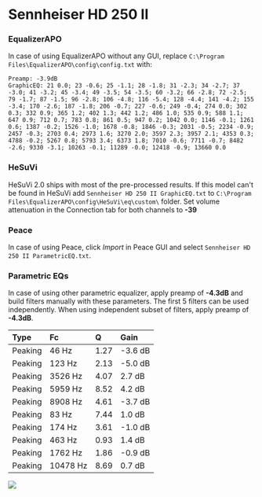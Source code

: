 # Sennheiser HD 250 II

### EqualizerAPO
In case of using EqualizerAPO without any GUI, replace `C:\Program Files\EqualizerAPO\config\config.txt`
with:
```
Preamp: -3.9dB
GraphicEQ: 21 0.0; 23 -0.6; 25 -1.1; 28 -1.8; 31 -2.3; 34 -2.7; 37 -3.0; 41 -3.2; 45 -3.4; 49 -3.5; 54 -3.5; 60 -3.2; 66 -2.8; 72 -2.5; 79 -1.7; 87 -1.5; 96 -2.8; 106 -4.8; 116 -5.4; 128 -4.4; 141 -4.2; 155 -3.4; 170 -2.6; 187 -1.8; 206 -0.7; 227 -0.6; 249 -0.4; 274 0.0; 302 0.3; 332 0.9; 365 1.2; 402 1.3; 442 1.2; 486 1.0; 535 0.9; 588 1.1; 647 0.9; 712 0.7; 783 0.8; 861 0.5; 947 0.2; 1042 0.0; 1146 -0.1; 1261 0.6; 1387 -0.2; 1526 -1.0; 1678 -0.8; 1846 -0.3; 2031 -0.5; 2234 -0.9; 2457 -0.3; 2703 0.4; 2973 1.6; 3270 2.0; 3597 2.3; 3957 2.1; 4353 0.3; 4788 -0.2; 5267 0.8; 5793 3.4; 6373 1.8; 7010 -0.6; 7711 -0.7; 8482 -2.6; 9330 -3.1; 10263 -0.1; 11289 -0.0; 12418 -0.9; 13660 0.0
```

### HeSuVi
HeSuVi 2.0 ships with most of the pre-processed results. If this model can't be found in HeSuVi add
`Sennheiser HD 250 II GraphicEQ.txt` to `C:\Program Files\EqualizerAPO\config\HeSuVi\eq\custom\` folder.
Set volume attenuation in the Connection tab for both channels to **-39**

### Peace
In case of using Peace, click *Import* in Peace GUI and select `Sennheiser HD 250 II ParametricEQ.txt`.

### Parametric EQs
In case of using other parametric equalizer, apply preamp of **-4.3dB** and build filters manually
with these parameters. The first 5 filters can be used independently.
When using independent subset of filters, apply preamp of **-4.3dB**.

| Type    | Fc       |    Q | Gain    |
|:--------|:---------|:-----|:--------|
| Peaking | 46 Hz    | 1.27 | -3.6 dB |
| Peaking | 123 Hz   | 2.13 | -5.0 dB |
| Peaking | 3526 Hz  | 4.07 | 2.7 dB  |
| Peaking | 5959 Hz  | 8.52 | 4.2 dB  |
| Peaking | 8908 Hz  | 4.61 | -3.7 dB |
| Peaking | 83 Hz    | 7.44 | 1.0 dB  |
| Peaking | 174 Hz   | 3.61 | -1.0 dB |
| Peaking | 463 Hz   | 0.93 | 1.4 dB  |
| Peaking | 1762 Hz  | 1.86 | -0.9 dB |
| Peaking | 10478 Hz | 8.69 | 0.7 dB  |

![](https://raw.githubusercontent.com/jaakkopasanen/AutoEq/master/results/innerfidelity/sbaf-serious/Sennheiser%20HD%20250%20II/Sennheiser%20HD%20250%20II.png)